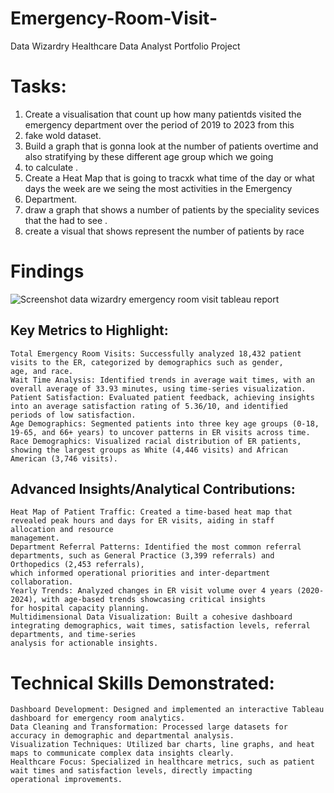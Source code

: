 # Emergency-Room-Visit-
Data Wizardry   Healthcare Data Analyst Portfolio Project

# Tasks:
1. Create a visualisation that count up how many patientds visited the emergency department over the period of 2019 to 2023 from this
2. fake wold dataset.
3. Build a graph that is gonna look at the number of patients overtime and also stratifying  by these different age group which we going
4.  to calculate .
5. Create a Heat Map that is going to tracxk what time of the day or what days the week are we seing the most activities in the Emergency
6.  Department.
7. draw a graph that shows a number of patients by the speciality sevices that the had to see .
8. create a visual that shows represent the number of patients by race

# Findings 

![Screenshot data wizardry emergency room visit tableau report ](https://github.com/user-attachments/assets/9bc1b275-bb9c-414b-9da0-d3f14acc73ff)

## Key Metrics to Highlight:

    Total Emergency Room Visits: Successfully analyzed 18,432 patient visits to the ER, categorized by demographics such as gender, 
    age, and race.
    Wait Time Analysis: Identified trends in average wait times, with an overall average of 33.93 minutes, using time-series visualization.
    Patient Satisfaction: Evaluated patient feedback, achieving insights into an average satisfaction rating of 5.36/10, and identified 
    periods of low satisfaction.
    Age Demographics: Segmented patients into three key age groups (0-18, 19-65, and 66+ years) to uncover patterns in ER visits across time.
    Race Demographics: Visualized racial distribution of ER patients, showing the largest groups as White (4,446 visits) and African
    American (3,746 visits).

## Advanced Insights/Analytical Contributions:

    Heat Map of Patient Traffic: Created a time-based heat map that revealed peak hours and days for ER visits, aiding in staff
    allocation and resource
    management.
    Department Referral Patterns: Identified the most common referral departments, such as General Practice (3,399 referrals) and
    Orthopedics (2,453 referrals),
    which informed operational priorities and inter-department collaboration.
    Yearly Trends: Analyzed changes in ER visit volume over 4 years (2020-2024), with age-based trends showcasing critical insights
    for hospital capacity planning.
    Multidimensional Data Visualization: Built a cohesive dashboard integrating demographics, wait times, satisfaction levels, referral 
    departments, and time-series
    analysis for actionable insights.

# Technical Skills Demonstrated:

    Dashboard Development: Designed and implemented an interactive Tableau dashboard for emergency room analytics.
    Data Cleaning and Transformation: Processed large datasets for accuracy in demographic and departmental analysis.
    Visualization Techniques: Utilized bar charts, line graphs, and heat maps to communicate complex data insights clearly.
    Healthcare Focus: Specialized in healthcare metrics, such as patient wait times and satisfaction levels, directly impacting 
    operational improvements.

